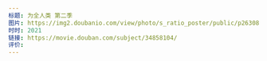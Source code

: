 ```yaml
---
标题: 为全人类 第二季
图片: https://img2.doubanio.com/view/photo/s_ratio_poster/public/p2630880101.webp
时时: 2021
链接: https://movie.douban.com/subject/34858104/
评价:
---
```


